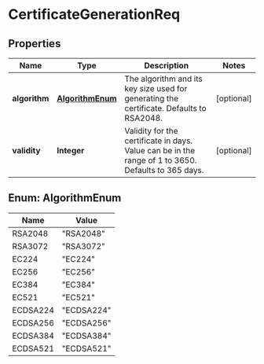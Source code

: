 
# CertificateGenerationReq

## Properties
Name | Type | Description | Notes
------------ | ------------- | ------------- | -------------
**algorithm** | [**AlgorithmEnum**](#AlgorithmEnum) | The algorithm and its key size used for generating the certificate. Defaults to RSA2048. |  [optional]
**validity** | **Integer** | Validity for the certificate in days. Value can be in the range of 1 to 3650. Defaults to 365 days. |  [optional]


<a name="AlgorithmEnum"></a>
## Enum: AlgorithmEnum
Name | Value
---- | -----
RSA2048 | &quot;RSA2048&quot;
RSA3072 | &quot;RSA3072&quot;
EC224 | &quot;EC224&quot;
EC256 | &quot;EC256&quot;
EC384 | &quot;EC384&quot;
EC521 | &quot;EC521&quot;
ECDSA224 | &quot;ECDSA224&quot;
ECDSA256 | &quot;ECDSA256&quot;
ECDSA384 | &quot;ECDSA384&quot;
ECDSA521 | &quot;ECDSA521&quot;



